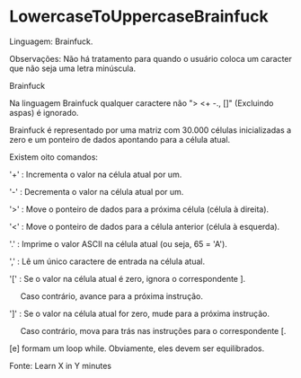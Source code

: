 # LowercaseToUppercaseBrainfuck
Linguagem: Brainfuck.

Observações: Não há tratamento para quando o usuário coloca um caracter que não seja uma letra minúscula.


Brainfuck

Na linguagem Brainfuck qualquer caractere não "> <+ -., []" (Excluindo aspas) é ignorado.


Brainfuck é representado por uma matriz com 30.000 células inicializadas a zero
e um ponteiro de dados apontando para a célula atual.


Existem oito comandos:

'+' : Incrementa o valor na célula atual por um.

'-' : Decrementa o valor na célula atual por um.

'>' : Move o ponteiro de dados para a próxima célula (célula à direita).

'<' : Move o ponteiro de dados para a célula anterior (célula à esquerda).

'.' : Imprime o valor ASCII na célula atual (ou seja, 65 = 'A').

',' : Lê um único caractere de entrada na célula atual.

'[' : Se o valor na célula atual é zero, ignora o correspondente ].

     Caso contrário, avance para a próxima instrução.
     
']' : Se o valor na célula atual for zero, mude para a próxima instrução.

     Caso contrário, mova para trás nas instruções para o correspondente [.
     

[e] formam um loop while. Obviamente, eles devem ser equilibrados.

Fonte: Learn X in Y minutes
